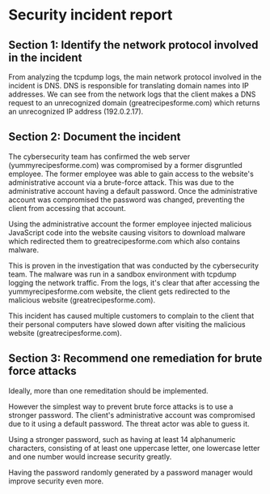 # Security incident report

## Section 1: Identify the network protocol involved in the incident

From analyzing the tcpdump logs, the main network protocol involved in the incident is DNS. 
DNS is responsible for translating domain names into IP addresses. 
We can see from the network logs that the client makes a DNS request to an unrecognized domain (greatrecipesforme.com) which returns an unrecognized IP address (192.0.2.17).

## Section 2: Document the incident

The cybersecurity team has confirmed the web server (yummyrecipesforme.com) was compromised by a former disgruntled employee. 
The former employee was able to gain access to the website's administrative account via a brute-force attack. This was due to the administrative account having a default password. 
Once the administrative account was compromised the password was changed, preventing the client from accessing that account. 

Using the administrative account the former employee injected malicious JavaScript code into the website causing visitors to download malware which redirected them to greatrecipesforme.com which also contains malware. 

This is proven in the investigation that was conducted by the cybersecurity team. The malware was run in a sandbox environment with tcpdump logging the network traffic. 
From the logs, it's clear that after accessing the yummyrecipesforme.com website, the client gets redirected to the malicious website (greatrecipesforme.com).  

This incident has caused multiple customers to complain to the client that their personal computers have slowed down after visiting the malicious website (greatrecipesforme.com). 

## Section 3: Recommend one remediation for brute force attacks

Ideally, more than one remeditation should be implemented. 

However the simplest way to prevent brute force attacks is to use a stronger password. 
The client's administrative account was compromised due to it using a default password. The threat actor was able to guess it. 

Using a stronger password, such as having at least 14 alphanumeric characters, consisting of at least one uppercase letter, one lowercase letter and one number would increase security greatly. 

Having the password randomly generated by a password manager would improve security even more. 

